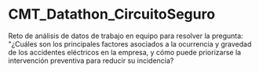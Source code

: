 # CMT_Datathon_CircuitoSeguro
Reto de análisis de datos de trabajo en equipo para resolver la pregunta:  "¿Cuáles son los principales factores asociados a la ocurrencia y gravedad de los accidentes eléctricos en la empresa, y cómo puede priorizarse la intervención preventiva para reducir su incidencia?
